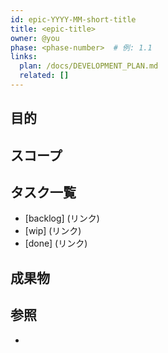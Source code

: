 ```yaml
---
id: epic-YYYY-MM-short-title
title: <epic-title>
owner: @you
phase: <phase-number>  # 例: 1.1
links:
  plan: /docs/DEVELOPMENT_PLAN.md
  related: []
---
```


## 目的

## スコープ

## タスク一覧

- [backlog] (リンク)
- [wip] (リンク)
- [done] (リンク)

## 成果物

## 参照
- 
